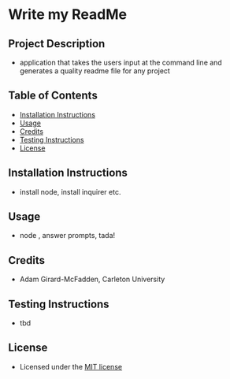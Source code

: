 
  # Write my ReadMe

  ## Project Description

  - application that takes the users input at the command line and generates a quality readme file for any project

  ## Table of Contents

  * [Installation Instructions](#installation)
  * [Usage](#usage)
  * [Credits](#credits)
  * [Testing Instructions](#testing)
  * [License](#license)

  ## Installation Instructions
  
  - install node, install inquirer etc.

  ## Usage

  - node <file name>, answer prompts, tada!

  ## Credits

  - Adam Girard-McFadden, Carleton University

  ## Testing Instructions

  - tbd

  ## License

  - Licensed under the [MIT license](license)

